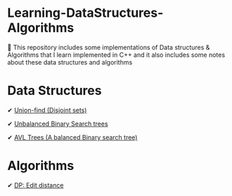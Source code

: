 # Learning-DataStructures-Algorithms
📕 This repository includes some implementations of Data structures &amp; Algorithms that I learn implemented in C++ and it also includes some notes about these data structures and algorithms

# Data Structures
✔ [Union-find (Disjoint sets)](https://github.com/Moodrammer/Learning-DataStructures-Algorithms/blob/master/DS/UnionFind.cpp)

✔ [Unbalanced Binary Search trees](https://github.com/Moodrammer/Learning-DataStructures-Algorithms/blob/master/DS/BSTrees/BST.cpp)

✔ [AVL Trees (A balanced Binary search tree)](https://github.com/Moodrammer/Learning-DataStructures-Algorithms/blob/master/DS/BSTrees/AVLTree.cpp)

# Algorithms
✔ [DP: Edit distance](https://github.com/Moodrammer/Learning-DataStructures-Algorithms/blob/master/Algorithms/DP/EditDistance.cpp)
